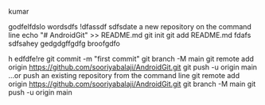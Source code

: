  kumar

godfelfdslo wordsdfs !dfassdf
sdfsdate a new repository on the command line
echo "# AndroidGit" >> README.md
git init
git add README.md
fdafs
sdfsahey gedgdgffgdfg broofgdfo


h
edfdfe!re
git commit -m "first commit"
git branch -M main
git remote add origin https://github.com/sooriyabalaji/AndroidGit.git
git push -u origin main
…or push an existing repository from the command line
git remote add origin https://github.com/sooriyabalaji/AndroidGit.git
git branch -M main
git push -u origin main